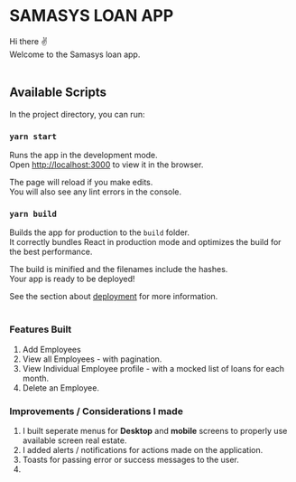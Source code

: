 # SAMASYS LOAN APP<br>
Hi there ✌ <br>
Welcome to the Samasys loan app.<br><br>

## Available Scripts

In the project directory, you can run:

### `yarn start`

Runs the app in the development mode.\
Open [http://localhost:3000](http://localhost:3000) to view it in the browser.

The page will reload if you make edits.\
You will also see any lint errors in the console.

### `yarn build`

Builds the app for production to the `build` folder.\
It correctly bundles React in production mode and optimizes the build for the best performance.

The build is minified and the filenames include the hashes.\
Your app is ready to be deployed!

See the section about [deployment](https://facebook.github.io/create-react-app/docs/deployment) for more information.<br><br>

### Features Built
1. Add Employees
2. View all Employees - with pagination.
3. View Individual Employee profile - with a mocked list of loans for each month.
4. Delete an Employee.

### Improvements / Considerations I made
1. I built seperate menus for **Desktop** and **mobile** screens to properly use available screen real estate.
2. I added alerts / notifications for actions made on the application.
3. Toasts for passing error or success messages to the user.
4. 
